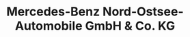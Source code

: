 ---
title: "Mercedes-Benz Nord-Ostsee-Automobile GmbH & Co. KG"
url: /busdorf/mercedes-benz-nord-ostsee-automobile-gmbh-und-co-kg/
shop: Autohaus
---